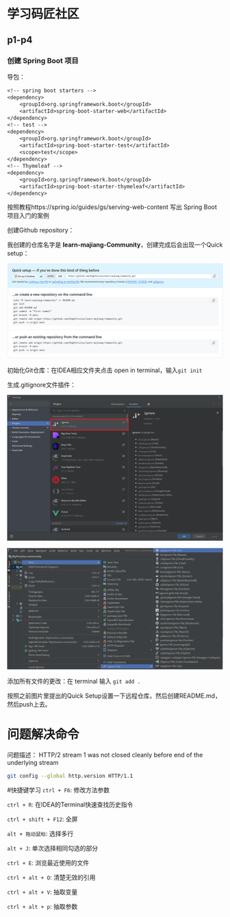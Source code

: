 # 学习码匠社区

## p1-p4
### 创建 Spring Boot 项目
导包：
~~~maven
<!-- spring boot starters -->
<dependency>
    <groupId>org.springframework.boot</groupId>
    <artifactId>spring-boot-starter-web</artifactId>
</dependency>
<!-- test -->
<dependency>
    <groupId>org.springframework.boot</groupId>
    <artifactId>spring-boot-starter-test</artifactId>
    <scope>test</scope>
</dependency>
<!-- Thymeleaf -->
<dependency>
    <groupId>org.springframework.boot</groupId>
    <artifactId>spring-boot-starter-thymeleaf</artifactId>
</dependency>
~~~
按照教程https://spring.io/guides/gs/serving-web-content 写出 Spring Boot 项目入门的案例

创建Github repository：

我创建的仓库名字是 **learn-majiang-Community**，创建完成后会出现一个Quick setup：

![image-20240726235820945](README.assets/image-20240726235820945.png)

初始化Git仓库：在IDEA相应文件夹点击 open in terminal，输入`git init`

生成.gitignore文件插件：

![image-20240727001043322](README.assets/image-20240727001043322.png)

![image-20240727001227882](README.assets/image-20240727001227882.png)

添加所有文件的更改：在 terminal 输入 `git add .`

按照之前图片里提出的Quick Setup设置一下远程仓库，然后创建README.md，然后push上去。

# 问题解决命令
问题描述：
HTTP/2 stream 1 was not closed cleanly before end of the underlying stream
~~~bash
git config --global http.version HTTP/1.1
~~~

#快捷键学习
`ctrl + F6`: 修改方法参数

`ctrl + R`: 在IDEA的Terminal快速查找历史指令

`ctrl + shift + F12`: 全屏

`alt + 拖动鼠标`: 选择多行

`alt + J`: 单次选择相同勾选的部分

`ctrl + E`: 浏览最近使用的文件

`ctrl + alt + O`: 清楚无效的引用

`ctrl + alt + V`: 抽取变量

`ctrl + alt + p`: 抽取参数